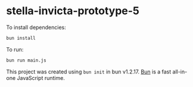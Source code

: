 # stella-invicta-prototype-5

To install dependencies:

```bash
bun install
```

To run:

```bash
bun run main.js
```

This project was created using `bun init` in bun v1.2.17. [Bun](https://bun.sh) is a fast all-in-one JavaScript runtime.
